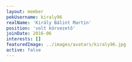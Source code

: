 ```yaml
---
layout: member
pekUsername: kiraly96
realName: 'Király Bálint Martin'
position: 'volt körvezető'
joinDate: 2016-06
interests: []
featuredImage: ../images/avatars/kiraly96.jpg
active: false
---
```

